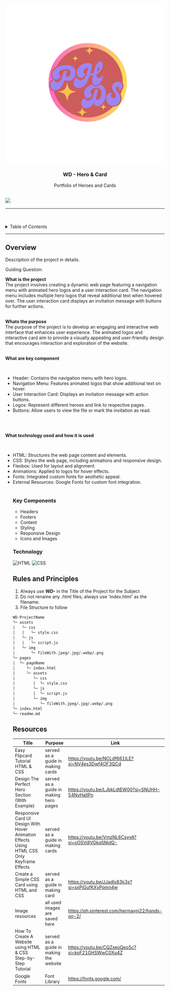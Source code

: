 <a name="readme-top"/>

<br/>

<br />
<div align="center">
  <a href="https://github.com/Hermayni">

<img src="./assets/images/PH.png" alt="PHDS" >
  </a>
  <h3 align="center">WD - Hero & Card</h3>
</div>
<div align="center">
 Portfolio of Heroes and Cards
</div>

<br />



![](https://visit-counter.vercel.app/counter.png?page=Hermayni/WD---Hands-On-2)

---

<br />
<br />

<!-- TODO: If you want to add more layers for your readme -->
<details>
  <summary>Table of Contents</summary>
  <ol>
    <li>
      <a href="#overview">Overview</a>
      <ol>
        <li>
          <a href="#key-components">Key Components</a>
        </li>
        <li>
          <a href="#technology">Technology</a>
        </li>
      </ol>
    </li>
    <li>
      <a href="#rules-and-principles">Rules and Principles</a>
    </li>
    <li>
      <a href="#resources">Resources</a>
    </li>
  </ol>
</details>

---

## Overview

<!-- TODO: To be changed -->
Description of the project in details.

Guiding Question:

**What is the project**
   <br>
   The project involves creating a dynamic web page featuring a navigation menu with animated hero logos and a user interaction card. The navigation menu includes multiple hero logos that reveal additional text when hovered over. The user interaction card displays an invitation message with buttons for further actions.
   <br>
   <br>

**Whats the purpose**
<br>
The purpose of the project is to develop an engaging and interactive web interface that enhances user experience. The animated logos and interactive card aim to provide a visually appealing and user-friendly design that encourages interaction and exploration of the website.
<br>
<br>

**What are key component**

<br>
<ul>
<li>Header: Contains the navigation menu with hero logos.</li>
<li>Navigation Menu: Features animated logos that show additional text on hover.</li>
<li>User Interaction Card: Displays an invitation message with action buttons.</li>
<li>Logos: Represent different heroes and link to respective pages.</li>
<li>Buttons: Allow users to view the file or mark the invitation as read.</li>
</ul>
<br>
<br>

**What technology used and how it is used**

<br>
<ul>
<li>HTML: Structures the web page content and elements.</li>
<li>CSS: Styles the web page, including animations and responsive design.</li>
<li>Flexbox: Used for layout and alignment.</li>
<li>Animations: Applied to logos for hover effects.</li>
<li>Fonts: Integrated custom fonts for aesthetic appeal.</li>
<li>External Resources: Google Fonts for custom font integration.</li>
<br>




### Key Components
<!-- TODO: List of Key Components -->

<ul>
  <li>Headers</li>
  <li>Footers</li>
  <li>Content</li>
  <li>Styling</li>
  <li>Responsive Design</li>
  <li>Icons and Images</li>
</ul>



### Technology
<!-- TODO: List of Technology Used -->
![HTML](https://img.shields.io/badge/HTML-E34F26?style=for-the-badge&logo=html5&logoColor=white)
![CSS](https://img.shields.io/badge/CSS-1572B6?style=for-the-badge&logo=css3&logoColor=white)






## Rules and Principles
1. Always use ***WD-*** in the Title of the Project for the Subject
2. Do not rename any .html files; always use 'index.html' as the filename.
3. File Structure to follow

```
WD-ProjectName
└─ assets
|   └─ css
|   |   └─ style.css
|   └─ js
|   |   └─ script.js
|   └─ img
|       └─ fileWith.jpeg/.jpg/.webp/.png
└─ pages
|  └─ pageName
|     └─ index.html
|     └─ assets
|        └─ css
|        |  └─ style.css
|        └─ js
|        |  └─ script.js
|        └─ img
|           └─ fileWith.jpeg/.jpg/.webp/.png
└─ index.html
└─ readme.md
```

## Resources


| Title | Purpose | Link |
|-|-|-|
| Easy Flipcard Tutorial HTML & CSS | served as a guide in making cards | https://youtu.be/NCLdf661ILE?si=NV4es3Dwf4OF3QCd|
| Design The Perfect Hero Section (With Example)| served as a guide in making hero pages |https://youtu.be/LJbkLdtEW00?si=SNUHH-54NvHaIlPn|
|Responsive Card UI Design With Hover Animation Effects Using HTML CSS Only Keyframe Effects| served as a guide in making  cards|https://youtu.be/VmzNL6CsyvA?si=oOSVdlVGkqSNidQ-|
| Create a Simple CSS Card using HTML and CSS| served as a guide in making card| https://youtu.be/JJadIs83k3s?si=sxPjGufKXyPpmn4w|
|Image resources | all used images are saved here | https://ph.pinterest.com/hermayni22/hands-on-2/
|How To Create A Website using HTML & CSS Step-by-Step Tutorial| served as a guide in making the website | https://youtu.be/CQZxeoQeo5c?si=koF21GHSWwC0Xu4Z|
|Google Fonts | Font Library | https://fonts.google.com/|

